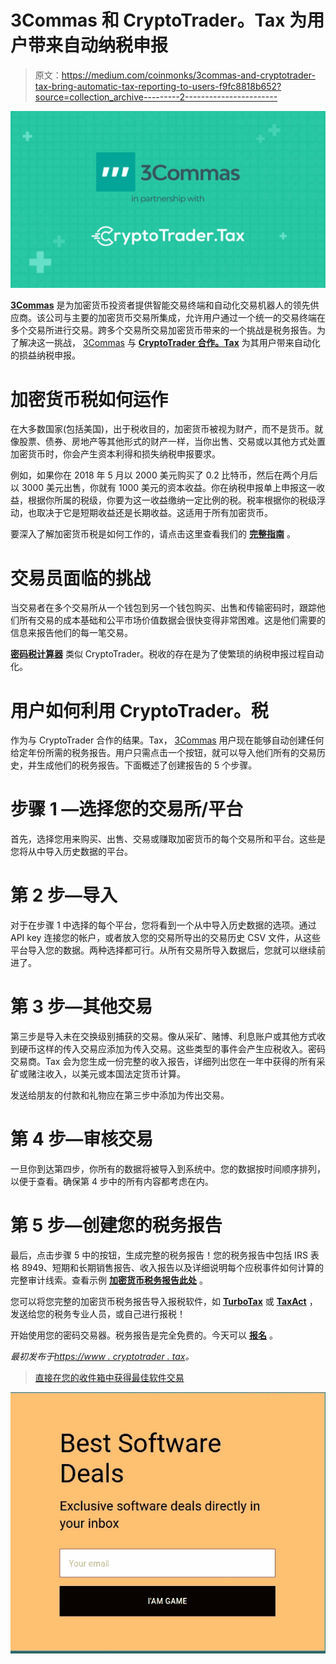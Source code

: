 # 3Commas 和 CryptoTrader。Tax 为用户带来自动纳税申报

> 原文：<https://medium.com/coinmonks/3commas-and-cryptotrader-tax-bring-automatic-tax-reporting-to-users-f9fc8818b652?source=collection_archive---------2----------------------->

![](img/78dd0dfc95699b698649b361595a5546.png)

[**3Commas**](https://3commas.io/?c=tc252152) 是为加密货币投资者提供智能交易终端和自动化交易机器人的领先供应商。该公司与主要的加密货币交易所集成，允许用户通过一个统一的交易终端在多个交易所进行交易。跨多个交易所交易加密货币带来的一个挑战是税务报告。为了解决这一挑战， [3Commas](https://3commas.io/?c=tc252152) 与 [**CryptoTrader 合作。Tax**](https://www.cryptotrader.tax/) 为其用户带来自动化的损益纳税申报。

# 加密货币税如何运作

在大多数国家(包括美国)，出于税收目的，加密货币被视为财产，而不是货币。就像股票、债券、房地产等其他形式的财产一样，当你出售、交易或以其他方式处置加密货币时，你会产生资本利得和损失纳税申报要求。

例如，如果你在 2018 年 5 月以 2000 美元购买了 0.2 比特币，然后在两个月后以 3000 美元出售，你就有 1000 美元的资本收益。你在纳税申报单上申报这一收益，根据你所属的税级，你要为这一收益缴纳一定比例的税。税率根据你的税级浮动，也取决于它是短期收益还是长期收益。这适用于所有加密货币。

要深入了解加密货币税是如何工作的，请点击这里查看我们的 [**完整指南**](https://www.cryptotrader.tax/blog/the-traders-guide-to-cryptocurrency-taxes) 。

# 交易员面临的挑战

当交易者在多个交易所从一个钱包到另一个钱包购买、出售和传输密码时，跟踪他们所有交易的成本基础和公平市场价值数据会很快变得非常困难。这是他们需要的信息来报告他们的每一笔交易。

[**密码税计算器**](https://www.cryptotrader.tax/) 类似 CryptoTrader。税收的存在是为了使繁琐的纳税申报过程自动化。

# 用户如何利用 CryptoTrader。税

作为与 CryptoTrader 合作的结果。Tax， [3Commas](https://3commas.io/?c=tc252152) 用户现在能够自动创建任何给定年份所需的税务报告。用户只需点击一个按钮，就可以导入他们所有的交易历史，并生成他们的税务报告。下面概述了创建报告的 5 个步骤。

# 步骤 1 —选择您的交易所/平台

首先，选择您用来购买、出售、交易或赚取加密货币的每个交易所和平台。这些是您将从中导入历史数据的平台。

# 第 2 步—导入

对于在步骤 1 中选择的每个平台，您将看到一个从中导入历史数据的选项。通过 API key 连接您的帐户，或者放入您的交易所导出的交易历史 CSV 文件，从这些平台导入您的数据。两种选择都可行。从所有交易所导入数据后，您就可以继续前进了。

# 第 3 步—其他交易

第三步是导入未在交换级别捕获的交易。像从采矿、赌博、利息账户或其他方式收到硬币这样的传入交易应添加为传入交易。这些类型的事件会产生应税收入。密码交易商。Tax 会为您生成一份完整的收入报告，详细列出您在一年中获得的所有采矿或赌注收入，以美元或本国法定货币计算。

发送给朋友的付款和礼物应在第三步中添加为传出交易。

# 第 4 步—审核交易

一旦你到达第四步，你所有的数据将被导入到系统中。您的数据按时间顺序排列，以便于查看。确保第 4 步中的所有内容都考虑在内。

# 第 5 步—创建您的税务报告

最后，点击步骤 5 中的按钮，生成完整的税务报告！您的税务报告中包括 IRS 表格 8949、短期和长期销售报告、收入报告以及详细说明每个应税事件如何计算的完整审计线索。查看示例 [**加密货币税务报告此处**](https://www.cryptotrader.tax/cryptocurrency-tax-reports) 。

您可以将您完整的加密货币税务报告导入报税软件，如 [**TurboTax**](https://www.cryptotrader.tax/blog/how-to-file-your-cryptocurrency-taxes-with-turbotax) 或 [**TaxAct**](https://www.cryptotrader.tax/blog/how-to-file-your-bitcoin-and-crypto-taxes-with-taxact) ，发送给您的税务专业人员，或自己进行报税！

开始使用您的密码交易器。税务报告是完全免费的。今天可以 [**报名**](https://app.cryptotrader.tax/account/login) 。

*最初发布于*[*https://www . cryptotrader . tax*](https://www.cryptotrader.tax/blog/3commas-partnership)*。*

> [直接在您的收件箱中获得最佳软件交易](https://coincodecap.com/?utm_source=coinmonks)

[![](img/7c0b3dfdcbfea594cc0ae7d4f9bf6fcb.png)](https://coincodecap.com/?utm_source=coinmonks)